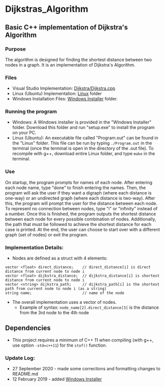 # Dijkstras_Algorithm
## Basic C++ implementation of Dijkstra's Algorithm
### Purpose
The algorithm is designed for finding the shortest distance between two nodes in a graph. It is an implementation of Dijkstra's Algorithm.
### Files
* Visual Studio Implementation: [Dijkstra/Dijkstra.cpp](Dijkstra/Dijkstra.cpp)
* Linux (Ubuntu) Implementation: [Linux](Linux) folder
* Windows Installation Files: [Windows Installer](Windows_Installer) folder.
### Running the program
* Windows: A Windows installer is provided in the "Windows Installer" folder. Download this folder and run "setup.exe" to install the program on your PC.
* Linux (Ubuntu): An executable file called "Program.out" can be found in the "Linux" folder. This file can be run by typing `./Program.out` in the terminal (once the terminal is open in the directory of the .out file). To recompile with g++, download entire Linux folder, and type `make` in the terminal.
### Use
On startup, the program prompts for names of each node. After entering each node name, type "done" to finish entering the names. Then, the program will ask the user if they want a digraph (where each distance is one-way) or an undirected graph (where each distance is two-way). After this, the program will prompt the user for the distance between each node. To represent no connection between nodes, type "i" or "infinity" instead of a number. Once this is finished, the program outputs the shortest distance between each node for every possible combination of nodes. Additionally, the path that must be followed to achieve the shortest distance for each case is printed. At the end, the user can choose to start over with a different graph (set of nodes) or exit the program.
### Implementation Details:
* Nodes are defined as a struct with 4 elements:<br />
```
vector <float> direct_distance;    // direct_distance[i] is direct distance from current node to node i
vector <float> dijkstra_distance;  // dijkstra_distance[i] is shortest distance from current node to node i
vector <string> dijkstra_path;     // dijkstra_path[i] is the shortest path from current node to node i (as a string)
string name;                       // name of the node
```
* The overall implementation uses a vector of nodes.
  * Example of syntax: `node_name[2].direct_distance[3]` is the distance from the 3rd node to the 4th node
## Dependencies
* This project requires a minimum of C++ 11 when compiling (with g++, use option `-std=c++11`) for the `stof()` function.
### Update Log:
* 27 September 2020 - made some corrections and formatting changes to README.md
* 12 February 2019 - added [Windows Installer](Windows_Installer)
